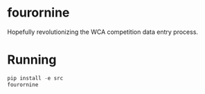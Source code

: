 # fourornine
Hopefully revolutionizing the WCA competition data entry process.

# Running


```python
pip install -e src
fourornine
```
